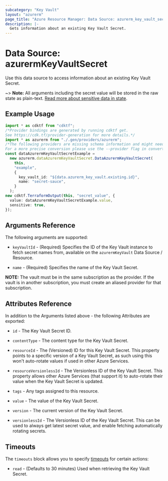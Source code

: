 ```yaml
---
subcategory: "Key Vault"
layout: "azurerm"
page_title: "Azure Resource Manager: Data Source: azurerm_key_vault_secret"
description: |-
  Gets information about an existing Key Vault Secret.
---
```


# Data Source: azurermKeyVaultSecret

Use this data source to access information about an existing Key Vault Secret.

\~> **Note:** All arguments including the secret value will be stored in the raw state as plain-text.
[Read more about sensitive data in state](/docs/state/sensitive-data.html).

## Example Usage

```typescript
import * as cdktf from "cdktf";
/*Provider bindings are generated by running cdktf get.
See https://cdk.tf/provider-generation for more details.*/
import * as azurerm from "./.gen/providers/azurerm";
/*The following providers are missing schema information and might need manual adjustments to synthesize correctly: azurerm.
For a more precise conversion please use the --provider flag in convert.*/
const dataAzurermKeyVaultSecretExample =
  new azurerm.dataAzurermKeyVaultSecret.DataAzurermKeyVaultSecret(
    this,
    "example",
    {
      key_vault_id: "${data.azurerm_key_vault.existing.id}",
      name: "secret-sauce",
    }
  );
new cdktf.TerraformOutput(this, "secret_value", {
  value: dataAzurermKeyVaultSecretExample.value,
  sensitive: true,
});

```

## Arguments Reference

The following arguments are supported:

*   `keyVaultId` - (Required)  Specifies the ID of the Key Vault instance to fetch secret names from, available on the `azurermKeyVault` Data Source / Resource.

*   `name` - (Required) Specifies the name of the Key Vault Secret.

**NOTE:** The vault must be in the same subscription as the provider. If the vault is in another subscription, you must create an aliased provider for that subscription.

## Attributes Reference

In addition to the Arguments listed above - the following Attributes are exported:

*   `id` - The Key Vault Secret ID.

*   `contentType` - The content type for the Key Vault Secret.

*   `resourceId` - The (Versioned) ID for this Key Vault Secret. This property points to a specific version of a Key Vault Secret, as such using this won't auto-rotate values if used in other Azure Services.

*   `resourceVersionlessId` - The Versionless ID of the Key Vault Secret. This property allows other Azure Services (that support it) to auto-rotate their value when the Key Vault Secret is updated.

*   `tags` - Any tags assigned to this resource.

*   `value` - The value of the Key Vault Secret.

*   `version` - The current version of the Key Vault Secret.

*   `versionlessId` - The Versionless ID of the Key Vault Secret. This can be used to always get latest secret value, and enable fetching automatically rotating secrets.

## Timeouts

The `timeouts` block allows you to specify [timeouts](https://www.terraform.io/language/resources/syntax#operation-timeouts) for certain actions:

* `read` - (Defaults to 30 minutes) Used when retrieving the Key Vault Secret.
